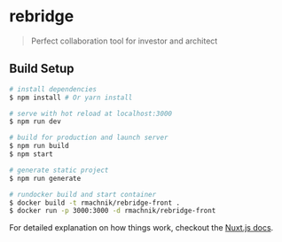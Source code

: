 # rebridge

> Perfect collaboration tool for investor and architect

## Build Setup

``` bash
# install dependencies
$ npm install # Or yarn install

# serve with hot reload at localhost:3000
$ npm run dev

# build for production and launch server
$ npm run build
$ npm start

# generate static project
$ npm run generate

# rundocker build and start container
$ docker build -t rmachnik/rebridge-front .
$ docker run -p 3000:3000 -d rmachnik/rebridge-front
```



For detailed explanation on how things work, checkout the [Nuxt.js docs](https://github.com/nuxt/nuxt.js).
